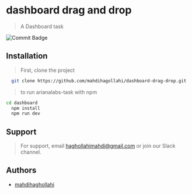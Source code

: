 

# dashboard drag and drop

> A Dashboard task

<!-- ![Logo](src/app/assent/Img/userPanel/Logo.png) -->




![Commit Badge](https://img.shields.io/github/commit-activity/y/mahdihagollahi/arianalabs-task)

<!-- - 💵 You will receive the amount quickly -->
<!-- - 💳 The money is deposited in the account card -->
  <!-- - ⚖️ This project is legal -->
  <!-- - 🪪 -->
  <!-- - 🔑 -->
  <!-- - 🔒 -->



## Installation

> First, clone the project

```bash
  git clone https://github.com/mahdihagollahi/dashboard-drag-drop.git
```

> to run arianalabs-task with npm

```bash
cd dashboard
  npm install
  npm run dev
```






## Support

> For support, email haghollahimahdi@gmail.com or join our Slack channel.


## Authors

- [mahdihaghollahi](https://github.com/mahdihagollahi)


